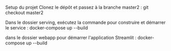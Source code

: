 Setup du projet Clonez le dépôt et passez à la branche master2 : git checkout master2

Dans le dossier serving, exécutez la commande pour construire et démarrer le service : docker-compose up --build

dans le dossier webapp pour démarrer l'application Streamlit : docker-compose up --build
